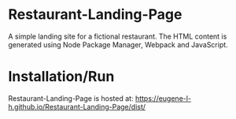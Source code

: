 # Restaurant-Landing-Page
A simple landing site for a fictional restaurant. The HTML content is generated
using Node Package Manager, Webpack and JavaScript.

# Installation/Run
Restaurant-Landing-Page is hosted at: https://eugene-l-h.github.io/Restaurant-Landing-Page/dist/